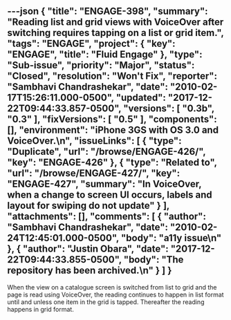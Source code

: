 ---json
{
  "title": "ENGAGE-398",
  "summary": "Reading list and grid views with VoiceOver after switching requires tapping on a list or grid item.",
  "tags": "ENGAGE",
  "project": {
    "key": "ENGAGE",
    "title": "Fluid Engage"
  },
  "type": "Sub-issue",
  "priority": "Major",
  "status": "Closed",
  "resolution": "Won't Fix",
  "reporter": "Sambhavi Chandrashekar",
  "date": "2010-02-17T15:26:11.000-0500",
  "updated": "2017-12-22T09:44:33.857-0500",
  "versions": [
    "0.3b",
    "0.3"
  ],
  "fixVersions": [
    "0.5"
  ],
  "components": [],
  "environment": "iPhone 3GS with OS 3.0 and VoiceOver.\n",
  "issueLinks": [
    {
      "type": "Duplicate",
      "url": "/browse/ENGAGE-426/",
      "key": "ENGAGE-426"
    },
    {
      "type": "Related to",
      "url": "/browse/ENGAGE-427/",
      "key": "ENGAGE-427",
      "summary": "In VoiceOver, when a change to screen UI occurs, labels and layout for swiping do not update"
    }
  ],
  "attachments": [],
  "comments": [
    {
      "author": "Sambhavi Chandrashekar",
      "date": "2010-02-24T12:45:01.000-0500",
      "body": "a11y issue\n"
    },
    {
      "author": "Justin Obara",
      "date": "2017-12-22T09:44:33.855-0500",
      "body": "The repository has been archived.\n"
    }
  ]
}
---
When the view on a catalogue screen is switched from list to grid and the page is read using VoiceOver, the reading continues to happen in list format until and unless one item in the grid is tapped. Thereafter the reading happens in grid format.

        